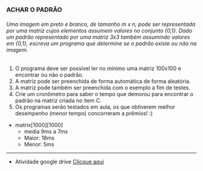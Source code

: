### ACHAR O PADRÃO

###### Uma imagem em preto e branco, de tamanho m x n, pode ser representada por uma matriz cujos elementos assumem valores no conjunto {0,1}. Dado um padrão representado por uma matriz 3x3 também assumindo valores em {0,1}, escreva um programa que determine se o padrão existe ou não na imagem.

1. O programa deve ser possível ler no mínimo uma matriz 100x100 e encontrar ou não o padrão.
2. A matriz pode ser preenchida de forma automática de forma aleatória.
3. A matriz pode também ser preenchida com o exemplo a fim de testes.
4. Crie um cronômetro para saber o tempo que demorou para encontrar o padrão na matriz criada no item C.
5. Os programas serão testados em aula, os que obtiverem melhor desempenho (menor tempo) concorreram a prêmios! :)

- matrix[1000][1000]
  - media 9ms a 7ms
  - Maior: 18ms
  - Menor: 5ms

---

- Atividade google drive [Clicque aqui]('https://docs.google.com/document/d/1fJKi8BaqLrRJqdOtUBaB0EgskDuLurU-2kIQHAqvhFA/edit#')
